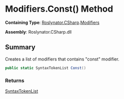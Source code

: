 # Modifiers\.Const\(\) Method

**Containing Type**: [Roslynator.CSharp](../../README.md)\.[Modifiers](../README.md)

**Assembly**: Roslynator\.CSharp\.dll

## Summary

Creates a list of modifiers that contains "const" modifier\.

```csharp
public static SyntaxTokenList Const()
```

### Returns

[SyntaxTokenList](https://docs.microsoft.com/en-us/dotnet/api/microsoft.codeanalysis.syntaxtokenlist)

